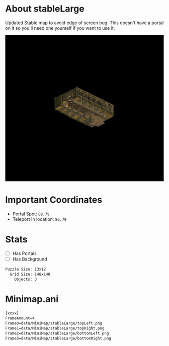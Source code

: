# About stableLarge
Updated Stable map to avoid edge of screen bug. This doesn't have a portal on it so you'll need one yourself if you want to use it.

![Map Image](https://github.com/flickerstop/conquerMaps/blob/main/edited/stableLarge/data/minimap/stableLarge/main.png)

# Important Coordinates
- Portal Spot: `89,79`
- Teleport In location: `86,79`

# Stats
- [ ] Has Portals
- [ ] Has Background
```
Puzzle Size: 13x12
  Grid Size: 148x148
    Objects: 3
```

# Minimap.ani
```
[xxxx]
FrameAmount=4
Frame0=data/MiniMap/stableLarge/topLeft.png
Frame1=data/MiniMap/stableLarge/topRight.png
Frame2=data/MiniMap/stableLarge/bottomLeft.png
Frame3=data/MiniMap/stableLarge/bottomRight.png
```
